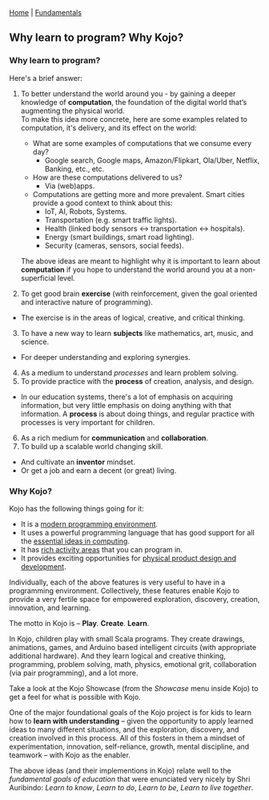 <div class="nav">
  <a href="../index.html">Home</a> | <a href="../fundamentals-index.html">Fundamentals</a>
</div>

## Why learn to program? Why Kojo?

### Why learn to program?
Here's a brief answer:

1. To better understand the world around you - by gaining a deeper knowledge of **computation**, the foundation of the digital world that’s augmenting the physical world.  
To make this idea more concrete, here are some examples related to computation, it's delivery, and its effect on the world:
    * What are some examples of computations that we consume every day? 
        * Google search, Google maps, Amazon/Flipkart, Ola/Uber, Netflix, Banking, etc., etc.
    * How are these computations delivered to us?
        * Via (web)apps.
    * Computations are getting more and more prevalent. Smart cities provide a good context to think about this:
      * IoT, AI, Robots, Systems.
      * Transportation (e.g. smart traffic lights).
      * Health (linked body sensors ↔ transportation ↔ hospitals).
      * Energy (smart buildings, smart road lighting).
      * Security (cameras, sensors, social feeds).

    The above ideas are meant to highlight why it is important to learn about **computation** if you hope to understand the world around you at a non-superficial level.
2. To get good brain **exercise** (with reinforcement, given the goal oriented and interactive nature of programming).
  * The exercise is in the areas of logical, creative, and critical thinking.
3. To have a new way to learn **subjects** like mathematics, art, music, and science.
  * For deeper understanding and exploring synergies.
4. As a medium to understand *processes* and learn problem solving.
5. To provide practice with the **process** of creation, analysis, and design.
  * In our education systems, there's a lot of emphasis on acquiring information, but very little emphasis on doing anything with that information. A **process** is about doing things, and regular practice with processes is very important for children.
6. As a rich medium for **communication** and **collaboration**.
7. To build up a scalable world changing skill.
  * And cultivate an **inventor** mindset.
  * Or get a job and earn a decent (or great) living.


### Why Kojo?
Kojo has the following things going for it:
* It is a [modern programming environment](../reference/kojo-env-strengths.html).
* It uses a powerful programming language that has good support for all the [essential ideas in computing](../reference/kojo-env-strengths.html#a-powerful-language). 
* It has [rich activity areas](../index.html) that you can program in.
* It provides exciting opportunities for [physical product design and development](../reference/kojo-env-strengths.html#physical-product-development-opportunities).

Individually, each of the above features is very useful to have in a programming environment. Collectively, these features enable Kojo to provide a very fertile space for empowered exploration, discovery, creation, innovation, and learning.

The motto in Kojo is – **Play**. **Create**. **Learn**.

In Kojo, children play with small Scala programs. They create drawings, animations, games, and Arduino based intelligent circuits (with appropriate additional hardware). And they learn logical and creative thinking, programming, problem solving, math, physics, emotional grit, collaboration (via pair programming), and a lot more.

Take a look at the Kojo Showcase (from the *Showcase* menu inside Kojo) to get a feel for what is possible with Kojo.

One of the major foundational goals of the Kojo project is for kids to learn how to **learn with understanding** – given the opportunity to apply learned ideas to many different situations, and the exploration, discovery, and creation involved in this process. All of this fosters in them a mindset of experimentation, innovation, self-reliance, growth, mental discipline, and teamwork – with Kojo as the enabler.

The above ideas (and their implementions in Kojo) relate well to the *fundamental goals of education* that were enunciated very nicely by Shri Auribindo: 
*Learn to know*, *Learn to do*, *Learn to be*, *Learn to live together*.
